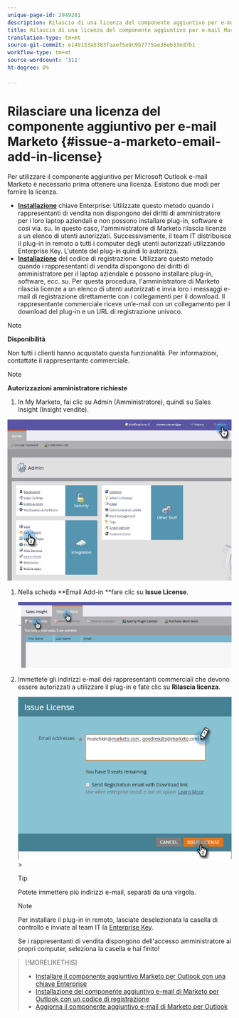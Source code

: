 ```yaml
---
unique-page-id: 2949281
description: Rilascio di una licenza del componente aggiuntivo per e-mail Marketo - Documenti Marketo - Documentazione del prodotto
title: Rilascio di una licenza del componente aggiuntivo per e-mail Marketo
translation-type: tm+mt
source-git-commit: e149133a5383faaef5e9c9b7775ae36e633ed7b1
workflow-type: tm+mt
source-wordcount: '311'
ht-degree: 0%

---
```



# Rilasciare una licenza del componente aggiuntivo per e-mail Marketo {#issue-a-marketo-email-add-in-license}

Per utilizzare il componente aggiuntivo per Microsoft Outlook e-mail Marketo è necessario prima ottenere una licenza. Esistono due modi per fornire la licenza.

* **[Installazione](install-the-marketo-add-in-for-outlook-with-an-enterprise-key.md)** chiave Enterprise: Utilizzate questo metodo quando i rappresentanti di vendita non dispongono dei diritti di amministratore per i loro laptop aziendali e non possono installare plug-in, software e così via. su. In questo caso, l&#39;amministratore di Marketo rilascia licenze a un elenco di utenti autorizzati. Successivamente, il team IT distribuisce il plug-in in remoto a tutti i computer degli utenti autorizzati utilizzando Enterprise Key. L&#39;utente del plug-in quindi lo autorizza.
* **[Installazione](install-the-marketo-email-add-in-for-outlook-with-a-registration-code.md)** del codice di registrazione: Utilizzare questo metodo quando i rappresentanti di vendita dispongono dei diritti di amministratore per il laptop aziendale e possono installare plug-in, software, ecc. su. Per questa procedura, l&#39;amministratore di Marketo rilascia licenze a un elenco di utenti autorizzati e invia loro i messaggi e-mail di registrazione direttamente con i collegamenti per il download. Il rappresentante commerciale riceve un’e-mail con un collegamento per il download del plug-in e un URL di registrazione univoco.

>[!NOTE]
>
>**Disponibilità**
>
>Non tutti i clienti hanno acquistato questa funzionalità. Per informazioni, contattate il rappresentante commerciale.

>[!NOTE]
>
>**Autorizzazioni amministratore richieste**

1. In My Marketo, fai clic su Admin (Amministratore), quindi su Sales Insight (Insight vendite).

![](assets/image2015-7-20-17-3a48-3a17.png)

1. Nella scheda **Email Add-in **fare clic su **Issue License**.

   ![](assets/image2016-7-22-10-3a20-3a15.png)

1. Immettete gli indirizzi e-mail dei rappresentanti commerciali che devono essere autorizzati a utilizzare il plug-in e fate clic su **Rilascia licenza**.

   ![](assets/image2016-8-31-9-3a37-3a8.png)>

   >[!TIP]
   >
   >Potete immettere più indirizzi e-mail, separati da una virgola.

   >[!NOTE]
   >
   >Per installare il plug-in in remoto, lasciate deselezionata la casella di controllo e inviate al team IT la [Enterprise Key](http://docs.marketo.com/display/DOCS/Install+the+Marketo+Add-in+for+Outlook+with+an+Enterprise+Key).
   >
   >Se i rappresentanti di vendita dispongono dell&#39;accesso amministratore ai propri computer, seleziona la casella e hai finito!

>[!MORELIKETHIS]
>
>* [Installare il componente aggiuntivo Marketo per Outlook con una chiave Enterprise](install-the-marketo-add-in-for-outlook-with-an-enterprise-key.md)
>* [Installazione del componente aggiuntivo e-mail di Marketo per Outlook con un codice di registrazione](install-the-marketo-email-add-in-for-outlook-with-a-registration-code.md)
>* [Aggiorna il componente aggiuntivo e-mail di Marketo per Outlook](upgrade-your-marketo-email-add-in-for-outlook.md)

